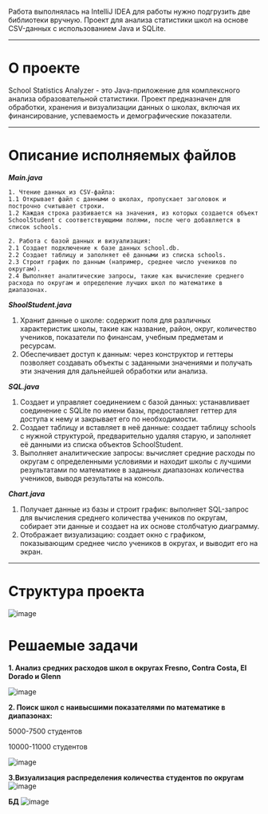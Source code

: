 Работа выполнялась на IntelliJ IDEA для работы нужно подгрузить две библиотеки вручную. 
Проект для анализа статистики школ на основе CSV-данных с использованием Java и SQLite.
_________________________________________________________________________________________________________________________________________________________________________________________________________________________________________________________________________

# О проекте

  School Statistics Analyzer - это Java-приложение для комплексного анализа образовательной статистики. Проект предназначен для обработки, хранения и визуализации данных о школах, включая их финансирование, успеваемость и демографические показатели.

_________________________________________________________________________________________________________________________________________________________________________________________________________________________________________________________________________

# Описание исполняемых файлов

 ***Main.java***
  
    1. Чтение данных из CSV-файла:
    1.1 Открывает файл с данными о школах, пропускает заголовок и построчно считывает строки.
    1.2 Каждая строка разбивается на значения, из которых создается объект SchoolStudent с соответствующими полями, после чего добавляется в список schools.

    2. Работа с базой данных и визуализация:
    2.1 Создает подключение к базе данных school.db.
    2.2 Создает таблицу и заполняет её данными из списка schools.
    2.3 Строит график по данным (например, среднее число учеников по округам).
    2.4 Выполняет аналитические запросы, такие как вычисление среднего расхода по округам и определение лучших школ по математике в диапазонах.


***ShoolStudent.java***

  1. Хранит данные о школе: содержит поля для различных характеристик школы, такие как название, район, округ, количество учеников, показатели по финансам, учебным предметам и ресурсам.
  2. Обеспечивает доступ к данным: через конструктор и геттеры позволяет создавать объекты с заданными значениями и получать эти значения для дальнейшей обработки или анализа.

***SQL.java***

  1. Создает и управляет соединением с базой данных: устанавливает соединение с SQLite по имени базы, предоставляет геттер для доступа к нему и закрывает его по необходимости.
  2. Создает таблицу и вставляет в неё данные: создает таблицу schools с нужной структурой, предварительно удаляя старую, и заполняет её данными из списка объектов SchoolStudent.
  3. Выполняет аналитические запросы: вычисляет средние расходы по округам с определенными условиями и находит школы с лучшими результатами по математике в заданных диапазонах количества учеников, выводя результаты на консоль.

***Chart.java***

  1. Получает данные из базы и строит график: выполняет SQL-запрос для вычисления среднего количества учеников по округам, собирает эти данные и создает на их основе столбчатую диаграмму.
  2. Отображает визуализацию: создает окно с графиком, показывающим среднее число учеников в округах, и выводит его на экран.
_________________________________________________________________________________________________________________________________________________________________________________________________________________________________________________________________________

# Структура проекта

![image](https://github.com/user-attachments/assets/55c7cca1-35e3-4cf9-ae86-2448ad71ee74)



# Решаемые задачи

**1. Анализ средних расходов школ в округах Fresno, Contra Costa, El Dorado и Glenn**


![image](https://github.com/user-attachments/assets/8925bb08-40f4-4abe-87bb-18f12c9736ce)



**2. Поиск школ с наивысшими показателями по математике в диапазонах:**

5000-7500 студентов

10000-11000 студентов

![image](https://github.com/user-attachments/assets/aedbcb6c-b492-4cf6-ac31-b3313328d457)



**3.Визуализация распределения количества студентов по округам**
![image](https://github.com/user-attachments/assets/d06f19b6-c970-4656-acba-4648a9653ebb)



**БД**
![image](https://github.com/user-attachments/assets/489aec04-628d-40ee-932f-069f20b78efb)
